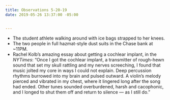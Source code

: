 ```yaml
---
title: Observations 5-20-19
date: 2019-05-26 13:37:00 -05:00


---
```


- The student athlete walking around with ice bags strapped to her knees.
- The two people in full hazmat-style dust suits in the Chase bank at ~11PM.
- Rachel Kolb’s amazing essay about getting a cochlear implant, in the *NYTimes*: “Once I got the cochlear implant, a transmitter of rough-hewn sound that set my skull rattling and my nerves screeching, I found that music jolted my core in ways I could not explain. Deep percussion rhythms burrowed into my brain and pulsed outward. A violin’s melody pierced and vibrated in my chest, where it lingered long after the song had ended. Other tunes sounded overburdened, harsh and cacophonic, and I longed to shut them off and return to silence — as I still do.”